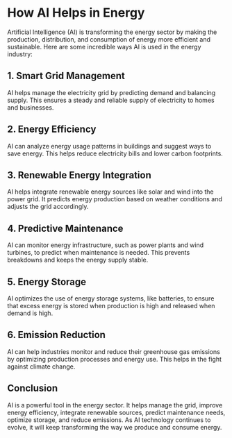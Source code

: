 # How AI Helps in Energy

Artificial Intelligence (AI) is transforming the energy sector by making the production, distribution, and consumption of energy more efficient and sustainable. Here are some incredible ways AI is used in the energy industry:

## 1. Smart Grid Management
AI helps manage the electricity grid by predicting demand and balancing supply. This ensures a steady and reliable supply of electricity to homes and businesses.

## 2. Energy Efficiency
AI can analyze energy usage patterns in buildings and suggest ways to save energy. This helps reduce electricity bills and lower carbon footprints.

## 3. Renewable Energy Integration
AI helps integrate renewable energy sources like solar and wind into the power grid. It predicts energy production based on weather conditions and adjusts the grid accordingly.

## 4. Predictive Maintenance
AI can monitor energy infrastructure, such as power plants and wind turbines, to predict when maintenance is needed. This prevents breakdowns and keeps the energy supply stable.

## 5. Energy Storage
AI optimizes the use of energy storage systems, like batteries, to ensure that excess energy is stored when production is high and released when demand is high.

## 6. Emission Reduction
AI can help industries monitor and reduce their greenhouse gas emissions by optimizing production processes and energy use. This helps in the fight against climate change.

## Conclusion
AI is a powerful tool in the energy sector. It helps manage the grid, improve energy efficiency, integrate renewable sources, predict maintenance needs, optimize storage, and reduce emissions. As AI technology continues to evolve, it will keep transforming the way we produce and consume energy.

